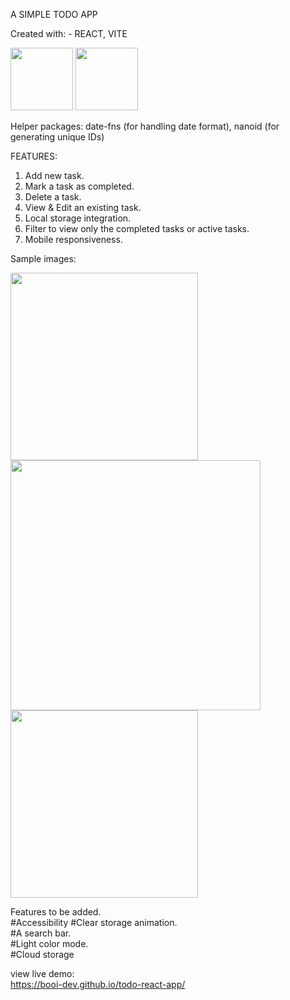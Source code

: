 A SIMPLE TODO APP <br>

Created with: - REACT, VITE <br>

<img src="https://user-images.githubusercontent.com/56810550/213790288-86a1ac84-cf93-4b7c-8837-9b0a4465b3f8.png" width=100 height=auto> <img src="https://user-images.githubusercontent.com/56810550/213790300-eef58011-c2cf-4d2d-9f25-32994e67a6c6.png" width=100 height=auto>

Helper packages: date-fns (for handling date format), nanoid (for generating unique IDs) <br>

FEATURES:
1. Add new task. <br>
2. Mark a task as completed. <br>
3. Delete a task. <br>
4. View & Edit an existing task. <br>
5. Local storage integration. <br>
6. Filter to view only the completed tasks or active tasks. <br>
7. Mobile responsiveness. <br>

Sample images:

<img src="https://user-images.githubusercontent.com/56810550/213792199-736ef841-414b-4a55-ade0-b8c91654ec1c.png" width=300 height=auto> <img src="https://user-images.githubusercontent.com/56810550/213792207-1f87f6cb-5427-4b8f-b250-8af878e1ffcf.png" width=400 height=auto> <img src="https://user-images.githubusercontent.com/56810550/213792223-c2b406d8-8caa-41a7-baff-fb6d75762a8b.png" width=300 height=auto>

Features to be added. <br>
#Accessibility
#Clear storage animation. <br>
#A search bar. <br>
#Light color mode. <br>
#Cloud storage

view live demo: <br>
https://booi-dev.github.io/todo-react-app/
